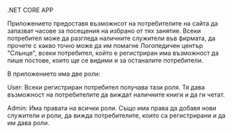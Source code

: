 .NET CORE APP

Приложението предоставя възможнсот на потребителите на сайта да запазват часове за посещения на избрано от тях занятие.
Всеки потребител може да разгледа наличните служители във фирмата, да прочете с какво точно може да им помагне Логопедичен център "Слънце", всеки потребител, който е регистриран има възможност да пише постове, които ще се видими и за останалите потребители. 

В приложението има две роли:

User: Всеки регистриран потребител получава тази роля. Тя дава възможност на потребителите да виждат наличните книги и да ги четат.

Admin: Има правата на всички роли. Също има права да добавя нови служители и роли, да вижда потребителите, които са регистрирани и да им дава роли.
